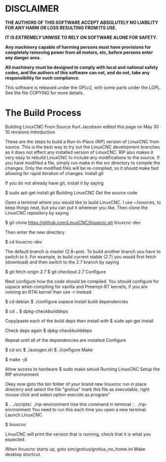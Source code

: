 # DISCLAIMER

**THE AUTHORS OF THIS SOFTWARE ACCEPT ABSOLUTELY NO LIABILITY FOR ANY
HARM OR LOSS RESULTING FROM ITS USE.**

**IT IS _EXTREMELY_ UNWISE TO RELY ON SOFTWARE ALONE FOR SAFETY.**

**Any machinery capable of harming persons must have provisions for
completely removing power from all motors, etc, before persons enter
any danger area.**

**All machinery must be designed to comply with local and national
safety codes, and the authors of this software can not, and do not,
take any responsibility for such compliance.**


This software is released under the GPLv2, with some parts under the LGPL.
See the file COPYING for more details.


# The Build Process


Building LinuxCNC From Source
Kurt Jacobson edited this page on May 30 · 10 revisions
Introduction

These are the steps to build a Run-In-Place (RIP) version of LinuxCNC from source. This is the best way to try out the LinuxCNC development branches as it does not effect any installed version of LinuxCNC. RIP also makes it very easy to rebuild LinuxCNC to include any modifications to the source. If you have modified a file, simply run make in the src directory to compile the changes. Only the modified files will be re-compiled, so it should make fast allowing for rapid iteration of changes.
Install git

If you do not already have git, install it by saying

$ sudo apt-get install git
Building LinuxCNC
Get the source code

Open a terminal where you would like to build LinuxCNC. I use ~/sources, to keep things neat, but you can put it wherever you like. Then clone the LinuxCNC repository by saying

$ git clone https://github.com/LinuxCNC/linuxcnc.git linuxcnc-dev

Then enter the new directory

$ cd linuxcnc-dev

The default branch is master (2.8~pre). To build another branch you have to switch to it. For example, to build current stable (2.7) you would first fetch (download) and then switch to the 2.7 branch by saying

$ git fetch origin 2.7
$ git checkout 2.7
Configure

Next configure how the code should be compiled. You should configure for uspace when compiling for vanilla and Preempt-RT kernels, if you are running an RTAI kernel than use -r instead.

$ cd debian
$ ./configure uspace
Install build dependencies

$ cd ..
$ dpkg-checkbuilddeps

Copy/paste each of the build deps then install with
$ sudo apt-get install <dep-name>

Check deps again
$ dpkg-checkbuilddeps

Repeat until all of the dependencies are installed
Configure

$ cd src
$ ./autogen.sh
$ ./configure
Make

$ make -j4

Allow access to hardware
$ sudo make setuid
Running LinuxCNC
Setup the RIP environment

Okey now goto the bin folder of your brand new linuxcnc run in place directory 
and select the file "grotius" mark this file as executable, right mouse click and select option execute as program"

$ . ../scripts/. ./rip-environment   Use this command in terminal :  . ./rip-environment 
You need to run this each time you open a new terminal.
Launch LinuxCNC

$ linuxcnc

LinuxCNC will print the version that is running, check that it is what you expected.

When linuxcnc starts up, goto sim/grotius/grotius_no_home.ini
Make desktop shortcut.



